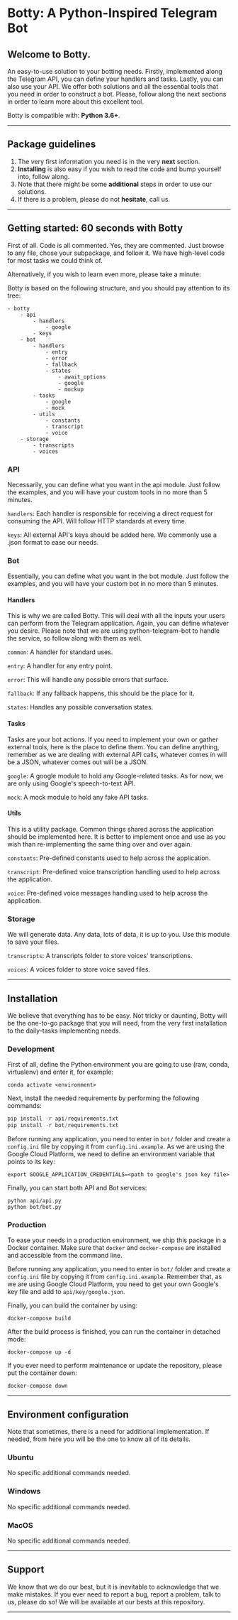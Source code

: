 # Botty: A Python-Inspired Telegram Bot

## Welcome to Botty.

An easy-to-use solution to your botting needs. Firstly, implemented along the Telegram API, you can define your handlers and tasks. Lastly, you can also use your API. We offer both solutions and all the essential tools that you need in order to construct a bot. Please, follow along the next sections in order to learn more about this excellent tool.

Botty is compatible with: **Python 3.6+**.

---

## Package guidelines

1. The very first information you need is in the very **next** section.
2. **Installing** is also easy if you wish to read the code and bump yourself into, follow along.
3. Note that there might be some **additional** steps in order to use our solutions.
4. If there is a problem, please do not **hesitate**, call us.

---

## Getting started: 60 seconds with Botty

First of all. Code is all commented. Yes, they are commented. Just browse to any file, chose your subpackage, and follow it. We have high-level code for most tasks we could think of.

Alternatively, if you wish to learn even more, please take a minute:

Botty is based on the following structure, and you should pay attention to its tree:

```
- botty
    - api
        - handlers
            - google
        - keys
    - bot
        - handlers
            - entry
            - error
            - fallback
            - states
                - await_options
                - google
                - mockup
        - tasks
            - google
            - mock
        - utils
            - constants
            - transcript
            - voice
    - storage
        - transcripts
        - voices
```

### API

Necessarily, you can define what you want in the api module. Just follow the examples, and you will have your custom tools in no more than 5 minutes.

```handlers```: Each handler is responsible for receiving a direct request for consuming the API. Will follow HTTP standards at every time.

```keys```: All external API's keys should be added here. We commonly use a .json format to ease our needs.

### Bot

Essentially, you can define what you want in the bot module. Just follow the examples, and you will have your custom bot in no more than 5 minutes.

#### Handlers

This is why we are called Botty. This will deal with all the inputs your users can perform from the Telegram application. Again, you can define whatever you desire. Please note that we are using python-telegram-bot to handle the service, so follow along with them as well.

```common```: A handler for standard uses.

```entry```: A handler for any entry point.

```error```: This will handle any possible errors that surface.

```fallback```: If any fallback happens, this should be the place for it.

```states```: Handles any possible conversation states.

#### Tasks

Tasks are your bot actions. If you need to implement your own or gather external tools, here is the place to define them. You can define anything, remember as we are dealing with external API calls, whatever comes in will be a JSON, whatever comes out will be a JSON.

```google```: A google module to hold any Google-related tasks. As for now, we are only using Google's speech-to-text API.

```mock```: A mock module to hold any fake API tasks.

#### Utils

This is a utility package. Common things shared across the application should be implemented here. It is better to implement once and use as you wish than re-implementing the same thing over and over again.

```constants```: Pre-defined constants used to help across the application.

```transcript```: Pre-defined voice transcription handling used to help across the application.

```voice```: Pre-defined voice messages handling used to help across the application.

### Storage

We will generate data. Any data, lots of data, it is up to you. Use this module to save your files.

```transcripts```: A transcripts folder to store voices' transcriptions.

```voices```: A voices folder to store voice saved files.

---

## Installation

We believe that everything has to be easy. Not tricky or daunting, Botty will be the one-to-go package that you will need, from the very first installation to the daily-tasks implementing needs.

### Development

First of all, define the Python environment you are going to use (raw, conda, virtualenv) and enter it, for example:

```
conda activate <environment>
```

Next, install the needed requirements by performing the following commands:

```Python
pip install -r api/requirements.txt
pip install -r bot/requirements.txt
```

Before running any application, you need to enter in ```bot/``` folder and create a ```config.ini``` file by copying it from ```config.ini.example```. As we are using the Google Cloud Platform, we need to define an environment variable that points to its key:

```
export GOOGLE_APPLICATION_CREDENTIALS=<path to google's json key file>
```

Finally, you can start both API and Bot services:

```
python api/api.py
python bot/bot.py
```

### Production

To ease your needs in a production environment, we ship this package in a Docker container. Make sure that ```docker``` and ```docker-compose``` are installed and accessible from the command line.

Before running any application, you need to enter in ```bot/``` folder and create a ```config.ini``` file by copying it from ```config.ini.example```. Remember that, as we are using Google Cloud Platform, you need to get your own Google's key file and add to ```api/key/google.json```.

Finally, you can build the container by using:

```
docker-compose build
```

After the build process is finished, you can run the container in detached mode:

```
docker-compose up -d
```

If you ever need to perform maintenance or update the repository, please put the container down:

```
docker-compose down
```

---

## Environment configuration

Note that sometimes, there is a need for additional implementation. If needed, from here you will be the one to know all of its details.

### Ubuntu

No specific additional commands needed.

### Windows

No specific additional commands needed.

### MacOS

No specific additional commands needed.

---

## Support

We know that we do our best, but it is inevitable to acknowledge that we make mistakes. If you ever need to report a bug, report a problem, talk to us, please do so! We will be available at our bests at this repository.

---
